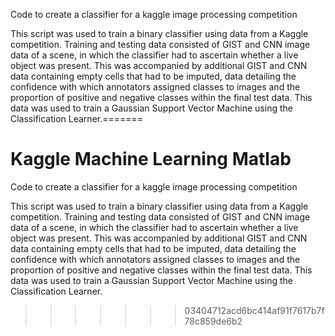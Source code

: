 Code to create a classifier for a kaggle image processing competition

This script was used to train a binary classifier using data from a Kaggle competition. Training and testing data consisted of GIST and CNN image data of a scene, in which the classifier had to ascertain whether a live object was present. This was accompanied by additional GIST and CNN data containing empty cells that had to be imputed, data detailing the confidence with which annotators assigned classes to images and the proportion of positive and negative classes within the final test data. This data was used to train a Gaussian Support Vector Machine using the Classification Learner.=======
# Kaggle Machine Learning Matlab

Code to create a classifier for a kaggle image processing competition

This script was used to train a binary classifier using data from a Kaggle competition. Training and testing data consisted of GIST and CNN image data of a scene, in which the classifier had to ascertain whether a live object was present. This was accompanied by additional GIST and CNN data containing empty cells that had to be imputed, data detailing the confidence with which annotators assigned classes to images and the proportion of positive and negative classes within the final test data. This data was used to train a Gaussian Support Vector Machine using the Classification Learner.
>>>>>>> 03404712acd6bc414af91f7617b7f78c859de6b2
